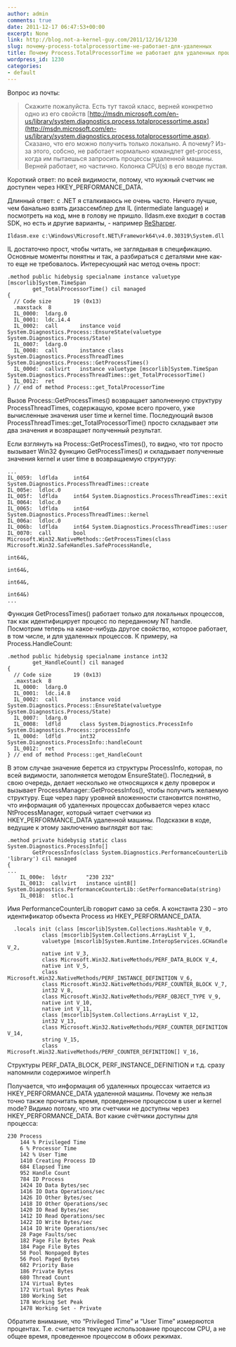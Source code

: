 ```yaml
---
author: admin
comments: true
date: 2011-12-17 06:47:53+00:00
excerpt: None
link: http://blog.not-a-kernel-guy.com/2011/12/16/1230
slug: почему-process-totalprocessortime-не-работает-для-удаленных
title: Почему Process.TotalProcessorTime не работает для удаленных процессов.
wordpress_id: 1230
categories:
- default
---
```


Вопрос из почты:

> Скажите пожалуйста. Есть тут такой класс, верней конкретно одно из его свойств [http://msdn.microsoft.com/en-us/library/system.diagnostics.process.totalprocessortime.aspx](http://msdn.microsoft.com/en-us/library/system.diagnostics.process.totalprocessortime.aspx). Сказано, что его можно получить только локально. А почему? Из-за этого, собсно, не работает нормально командлет get-process, когда им пытаешься запросить процессы удаленной машины. Верней работает, но частично. Колонка CPU(s) в его вводе пустая.

Короткий ответ: по всей видимости, потому, что нужный  счетчик не доступен через HKEY_PERFORMANCE_DATA.

Длинный ответ: с .NET я сталкиваюсь не очень часто. Ничего лучше, чем банально взять дизассемблер для IL (intermediate language) и посмотреть на код, мне в голову не пришло. Ildasm.exe входит в состав SDK, но есть и другие варианты, - например [ReSharper](http://www.jetbrains.com/resharper/).

```no-highlight
Ildasm.exe c:\Windows\Microsoft.NET\Framework64\v4.0.30319\System.dll
```

IL достаточно прост, чтобы читать, не заглядывая в спецификацию. Основные моменты понятны и так, а разбираться с деталями мне как-то еще не требовалось. Интересующий нас метод очень прост:

```no-highlight
.method public hidebysig specialname instance valuetype [mscorlib]System.TimeSpan 
        get_TotalProcessorTime() cil managed
{
  // Code size       19 (0x13)
  .maxstack  8
  IL_0000:  ldarg.0
  IL_0001:  ldc.i4.4
  IL_0002:  call       instance void System.Diagnostics.Process::EnsureState(valuetype System.Diagnostics.Process/State)
  IL_0007:  ldarg.0
  IL_0008:  call       instance class System.Diagnostics.ProcessThreadTimes System.Diagnostics.Process::GetProcessTimes()
  IL_000d:  callvirt   instance valuetype [mscorlib]System.TimeSpan System.Diagnostics.ProcessThreadTimes::get_TotalProcessorTime()
  IL_0012:  ret
} // end of method Process::get_TotalProcessorTime
```

Вызов Process::GetProcessTimes() возвращает заполненную структуру ProcessThreadTimes, содержащую, кроме всего прочего, уже вычисленные значения user time и kernel time. Последующий вызов ProcessThreadTimes::get_TotalProcessorTime() просто складывает эти два значения и возвращает полученный результат.

Если взглянуть на Process::GetProcessTimes(), то видно, что тот просто вызывает Win32 функцию GetProcessTimes() и складывает полученные значения kernel и user time в возвращаемую структуру:

```no-highlight
...
IL_0059:  ldflda     int64 System.Diagnostics.ProcessThreadTimes::create
IL_005e:  ldloc.0
IL_005f:  ldflda     int64 System.Diagnostics.ProcessThreadTimes::exit
IL_0064:  ldloc.0
IL_0065:  ldflda     int64 System.Diagnostics.ProcessThreadTimes::kernel
IL_006a:  ldloc.0
IL_006b:  ldflda     int64 System.Diagnostics.ProcessThreadTimes::user
IL_0070:  call       bool Microsoft.Win32.NativeMethods::GetProcessTimes(class Microsoft.Win32.SafeHandles.SafeProcessHandle,
                                                                         int64&,
                                                                         int64&,
                                                                         int64&,
                                                                         int64&)
...
```

Функция GetProcessTimes() работает только для локальных процессов, так как идентифицирует процесс по переданному NT handle. Посмотрим теперь на какое-нибудь другое свойство, которое работает, в том числе, и для удаленных процессов. К примеру, на Process.HandleCount:

```no-highlight
.method public hidebysig specialname instance int32 
        get_HandleCount() cil managed
{
  // Code size       19 (0x13)
  .maxstack  8
  IL_0000:  ldarg.0
  IL_0001:  ldc.i4.8
  IL_0002:  call       instance void System.Diagnostics.Process::EnsureState(valuetype System.Diagnostics.Process/State)
  IL_0007:  ldarg.0
  IL_0008:  ldfld      class System.Diagnostics.ProcessInfo System.Diagnostics.Process::processInfo
  IL_000d:  ldfld      int32 System.Diagnostics.ProcessInfo::handleCount
  IL_0012:  ret
} // end of method Process::get_HandleCount
```

В этом случае значение берется из структуры ProcessInfo, которая, по всей видимости, заполняется методом EnsureState(). Последний, в свою очередь, делает несколько не относящихся к делу проверок и вызывает ProcessManager::GetProcessInfos(), чтобы получить желаемую структуру. Еще через пару уровней вложенности становится понятно, что информация об удаленных процессах добывается через класс NtProcessManager, который читает счетчики из HKEY_PERFORMANCE_DATA удаленной машины. Подсказки в коде, ведущие к этому заключению выглядят вот так:

```no-highlight
.method private hidebysig static class System.Diagnostics.ProcessInfo[] 
        GetProcessInfos(class System.Diagnostics.PerformanceCounterLib 'library') cil managed
{
...
    IL_000e:  ldstr      "230 232"
    IL_0013:  callvirt   instance uint8[] System.Diagnostics.PerformanceCounterLib::GetPerformanceData(string)
    IL_0018:  stloc.1
```

Имя PerformanceCounterLib говорит само за себя. А константа 230 – это идентификатор объекта Process из HKEY_PERFORMANCE_DATA.

```no-highlight
  .locals init (class [mscorlib]System.Collections.Hashtable V_0,
           class [mscorlib]System.Collections.ArrayList V_1,
           valuetype [mscorlib]System.Runtime.InteropServices.GCHandle V_2,
           native int V_3,
           class Microsoft.Win32.NativeMethods/PERF_DATA_BLOCK V_4,
           native int V_5,
           class Microsoft.Win32.NativeMethods/PERF_INSTANCE_DEFINITION V_6,
           class Microsoft.Win32.NativeMethods/PERF_COUNTER_BLOCK V_7,
           int32 V_8,
           class Microsoft.Win32.NativeMethods/PERF_OBJECT_TYPE V_9,
           native int V_10,
           native int V_11,
           class [mscorlib]System.Collections.ArrayList V_12,
           int32 V_13,
           class Microsoft.Win32.NativeMethods/PERF_COUNTER_DEFINITION V_14,
           string V_15,
           class Microsoft.Win32.NativeMethods/PERF_COUNTER_DEFINITION[] V_16,
```

Структуры PERF_DATA_BLOCK, PERF_INSTANCE_DEFINITION и т.д. сразу напомнили содержимое winperf.h

Получается, что информация об удаленных процессах читается из HKEY_PERFORMANCE_DATA удаленной машины. Почему же нельзя точно также прочитать время, проведенное процессом в user и kernel mode? Видимо потому, что эти счетчики не доступны через HKEY_PERFORMANCE_DATA. Вот какие счётчики доступны для процесса:

```no-highlight
230 Process
	144 % Privileged Time
	6 % Processor Time
	142 % User Time
	1410 Creating Process ID
	684 Elapsed Time
	952 Handle Count
	784 ID Process
	1424 IO Data Bytes/sec
	1416 IO Data Operations/sec
	1426 IO Other Bytes/sec
	1418 IO Other Operations/sec
	1420 IO Read Bytes/sec
	1412 IO Read Operations/sec
	1422 IO Write Bytes/sec
	1414 IO Write Operations/sec
	28 Page Faults/sec
	182 Page File Bytes Peak
	184 Page File Bytes
	58 Pool Nonpaged Bytes
	56 Pool Paged Bytes
	682 Priority Base
	186 Private Bytes
	680 Thread Count
	174 Virtual Bytes
	172 Virtual Bytes Peak
	180 Working Set
	178 Working Set Peak
	1478 Working Set - Private
```

Обратите внимание, что “Privileged Time” и “User Time” измеряются процентах. Т.е. считается текущее использование процессом CPU, а не общее время, проведенное процессом в обоих режимах.
